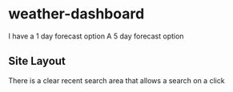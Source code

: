 # weather-dashboard
I have a 1 day forecast option
A 5 day forecast option

## Site Layout
There is a clear recent search area that allows a search on a click


